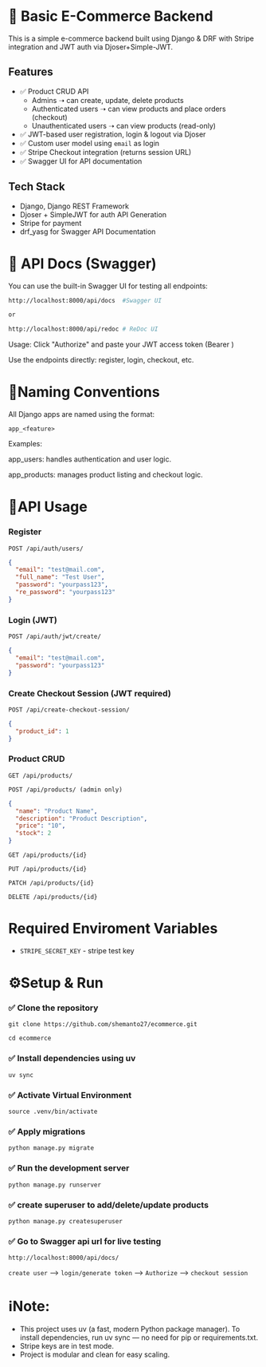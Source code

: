 # 🛒 Basic E-Commerce Backend

This is a simple e-commerce backend built using Django & DRF with Stripe integration and JWT auth via Djoser+Simple-JWT.

## Features

- ✅ Product CRUD API
    - Admins ➝ can create, update, delete products
    - Authenticated users ➝ can view products and place orders (checkout)
    - Unauthenticated users ➝ can view products (read-only)
- ✅ JWT-based user registration, login & logout via Djoser
- ✅ Custom user model using `email` as login
- ✅ Stripe Checkout integration (returns session URL)
- ✅ Swagger UI for API documentation

## Tech Stack

- Django, Django REST Framework
- Djoser + SimpleJWT for auth API Generation
- Stripe for payment
- drf_yasg for Swagger API Documentation


# 📄 API Docs (Swagger)
You can use the built-in Swagger UI for testing all endpoints:

```bash
http://localhost:8000/api/docs  #Swagger UI

or

http://localhost:8000/api/redoc # ReDoc UI 

```
Usage:
Click "Authorize" and paste your JWT access token (Bearer <token>)

Use the endpoints directly: register, login, checkout, etc.

# 📍Naming Conventions

All Django apps are named using the format:

```
app_<feature>
```
Examples:

app_users: handles authentication and user logic.

app_products: manages product listing and checkout logic.




# 🔐API Usage

### Register
`POST /api/auth/users/`
```json
{
  "email": "test@mail.com",
  "full_name": "Test User",
  "password": "yourpass123",
  "re_password": "yourpass123"
}
```

### Login (JWT)
`POST /api/auth/jwt/create/`

```json
{
  "email": "test@mail.com",
  "password": "yourpass123"
}
```

### Create Checkout Session (JWT required)
`POST /api/create-checkout-session/`

```json
{
  "product_id": 1
}
```

### Product CRUD
`GET /api/products/`

`POST /api/products/ (admin only)`
```json
{
  "name": "Product Name",
  "description": "Product Description",
  "price": "10",
  "stock": 2
}
```
`GET /api/products/{id}`

`PUT /api/products/{id}`

`PATCH /api/products/{id}`

`DELETE /api/products/{id}`


# Required Enviroment Variables
- `STRIPE_SECRET_KEY` - stripe test key

# ⚙️Setup & Run
### ✅ Clone the repository
```git clone https://github.com/shemanto27/ecommerce.git```

```cd ecommerce```  

### ✅ Install dependencies using uv
```uv sync```

### ✅ Activate Virtual Environment
```source .venv/bin/activate```

### ✅ Apply migrations
```python manage.py migrate```

### ✅ Run the development server
```python manage.py runserver```

### ✅ create superuser to add/delete/update products
```python manage.py createsuperuser```

### ✅ Go to Swagger api url for live testing
```http://localhost:8000/api/docs/ ```

`create user` --> `login/generate token` --> `Authorize` --> `checkout session `

# ℹ️Note:
- This project uses uv (a fast, modern Python package manager). To install dependencies, run uv sync — no need for pip or requirements.txt.
- Stripe keys are in test mode.
- Project is modular and clean for easy scaling.